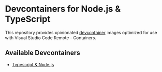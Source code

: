 # Devcontainers for Node.js & TypeScript

This repository provides opinionated [devcontainer](https://containers.dev/) images optimized for use with Visual Studio Code Remote - Containers.

## Available Devcontainers
- [Typescript & Node.js](https://hub.docker.com/r/6thpath/typescript-node)
